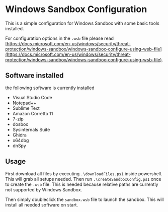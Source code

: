 # Windows Sandbox Configuration

This is a simple configuration for Windows Sandbox with some basic tools installed.

For configuration options in the `.wsb` file please read [https://docs.microsoft.com/en-us/windows/security/threat-protection/windows-sandbox/windows-sandbox-configure-using-wsb-file](https://docs.microsoft.com/en-us/windows/security/threat-protection/windows-sandbox/windows-sandbox-configure-using-wsb-file).

## Software installed

the following software is currently installed

- Visual Studio Code
- Notepad++
- Sublime Text
- Amazon Corretto 11
- 7-zip
- dosbox
- Sysinternals Suite
- Ghidra
- x64dbg
- dnSpy

## Usage

First download all files by executing `.\downloadFiles.ps1` inside powershell. This will grab all setups needed. Then run `.\createSandboxConfig.ps1` once to create the `.wsb` file. This is needed because relative paths are currently not supported by Windows Sandbox.

Then simply doubleclick the `sandbox.wsb` file to launch the sandbox. This will install all needed software on start.
